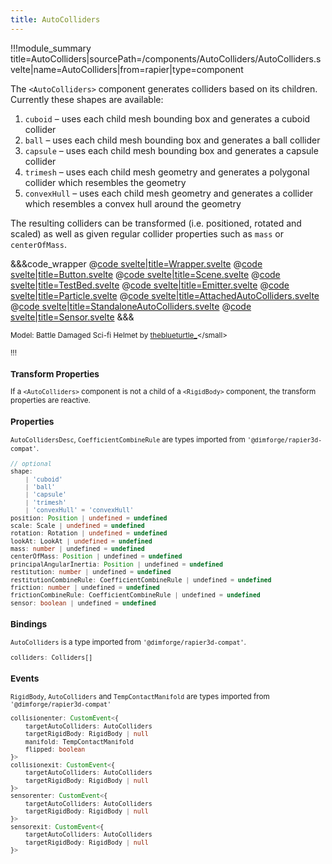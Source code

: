 ```yaml
---
title: AutoColliders
---
```


<script lang="ts">
import Wrapper from '$examples/rapier/auto-colliders/Wrapper.svelte'
</script>

!!!module_summary title=AutoColliders|sourcePath=/components/AutoColliders/AutoColliders.svelte|name=AutoColliders|from=rapier|type=component

The `<AutoColliders>` component generates colliders based on its children. Currently these shapes are available:

1. `cuboid` – uses each child mesh bounding box and generates a cuboid collider
2. `ball` – uses each child mesh bounding box and generates a ball collider
3. `capsule` – uses each child mesh bounding box and generates a capsule collider
4. `trimesh` – uses each child mesh geometry and generates a polygonal collider which resembles the geometry
5. `convexHull` – uses each child mesh geometry and generates a collider which resembles a convex hull around the geometry

The resulting colliders can be transformed (i.e. positioned, rotated and scaled) as well as given regular collider properties such as `mass` or `centerOfMass`.

<ExampleWrapper>
  <Wrapper />
</ExampleWrapper>

&&&code_wrapper
@[code svelte|title=Wrapper.svelte](../../examples/rapier/AutoColliders/Wrapper.svelte)
@[code svelte|title=Button.svelte](../../examples/rapier/AutoColliders/Button.svelte)
@[code svelte|title=Scene.svelte](../../examples/rapier/AutoColliders/Scene.svelte)
@[code svelte|title=TestBed.svelte](../../examples/rapier/AutoColliders/TestBed.svelte)
@[code svelte|title=Emitter.svelte](../../examples/rapier/AutoColliders/Emitter.svelte)
@[code svelte|title=Particle.svelte](../../examples/rapier/AutoColliders/Particle.svelte)
@[code svelte|title=AttachedAutoColliders.svelte](../../examples/rapier/AutoColliders/AttachedAutoColliders.svelte)
@[code svelte|title=StandaloneAutoColliders.svelte](../../examples/rapier/AutoColliders/StandaloneAutoColliders.svelte)
@[code svelte|title=Sensor.svelte](../../examples/rapier/AutoColliders/Sensor.svelte)
&&&

<small>Model: Battle Damaged Sci-fi Helmet by [theblueturtle\_](https://sketchfab.com/theblueturtle_)</small>

!!!

### Transform Properties

If a `<AutoColliders>` component is not a child of a `<RigidBody>` component, the transform properties are reactive.

### Properties


`AutoCollidersDesc`, `CoefficientCombineRule` are types imported from `'@dimforge/rapier3d-compat'`.

```ts
// optional
shape:
	| 'cuboid'
	| 'ball'
	| 'capsule'
	| 'trimesh'
	| 'convexHull' = 'convexHull'
position: Position | undefined = undefined
scale: Scale | undefined = undefined
rotation: Rotation | undefined = undefined
lookAt: LookAt | undefined = undefined
mass: number | undefined = undefined
centerOfMass: Position | undefined = undefined
principalAngularInertia: Position | undefined = undefined
restitution: number | undefined = undefined
restitutionCombineRule: CoefficientCombineRule | undefined = undefined
friction: number | undefined = undefined
frictionCombineRule: CoefficientCombineRule | undefined = undefined
sensor: boolean | undefined = undefined
```

### Bindings

`AutoColliders` is a type imported from `'@dimforge/rapier3d-compat'`.

```ts
colliders: Colliders[]
```

### Events

`RigidBody`, `AutoColliders` and `TempContactManifold` are types imported from `'@dimforge/rapier3d-compat'`

```ts
collisionenter: CustomEvent<{
	targetAutoColliders: AutoColliders
	targetRigidBody: RigidBody | null
	manifold: TempContactManifold
	flipped: boolean
}>
collisionexit: CustomEvent<{
	targetAutoColliders: AutoColliders
	targetRigidBody: RigidBody | null
}>
sensorenter: CustomEvent<{
	targetAutoColliders: AutoColliders
	targetRigidBody: RigidBody | null
}>
sensorexit: CustomEvent<{
	targetAutoColliders: AutoColliders
	targetRigidBody: RigidBody | null
}>
```

